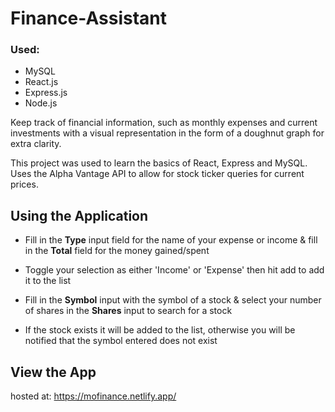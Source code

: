 # Finance-Assistant
### Used: 
- MySQL 
- React.js
- Express.js  
- Node.js

Keep track of financial information, such as monthly expenses and current investments with a visual representation in the form of a doughnut graph for extra clarity. 




This project was used to learn the basics of React, Express and MySQL.
Uses the Alpha Vantage API to allow for stock ticker queries for current prices. 


## Using the Application
- Fill in the **Type** input field for the name of your expense or income & fill in the **Total** field for the money gained/spent
- Toggle your selection as either 'Income' or 'Expense' then hit add to add it to the list

- Fill in the **Symbol** input with the symbol of a stock & select your number of shares in the **Shares** input to search for a stock
- If the stock exists it will be added to the list, otherwise you will be notified that the symbol entered does not exist


## View the App

hosted at: https://mofinance.netlify.app/
